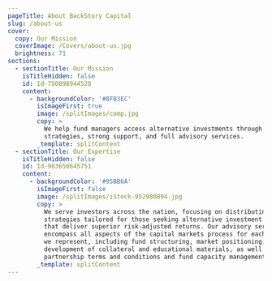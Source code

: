 ```yaml
---
pageTitle: About BackStory Capital
slug: /about-us
cover:
  copy: Our Mission
  coverImage: /Covers/about-us.jpg
  brightness: 71
sections:
  - sectionTitle: Our Mission
    isTitleHidden: false
    id: Id-750898944528
    content:
      - backgroundColor: '#8FB3EC'
        isImageFirst: true
        image: /splitImages/comp.jpg
        copy: >
          We help fund managers access alternative investments through tailored
          strategies, strong support, and full advisory services.
        _template: splitContent
  - sectionTitle: Our Expertise
    isTitleHidden: false
    id: Id-963650645751
    content:
      - backgroundColor: '#95BB6A'
        isImageFirst: false
        image: /splitImages/iStock-952980894.jpg
        copy: >
          We serve investors across the nation, focusing on distributing
          strategies tailored for those seeking alternative investment solutions
          that deliver superior risk-adjusted returns. Our advisory services
          encompass all aspects of the capital markets process for each manager
          we represent, including fund structuring, market positioning, the
          development of collateral and educational materials, as well as
          partnership terms and conditions and fund capacity management.
        _template: splitContent
---
```


